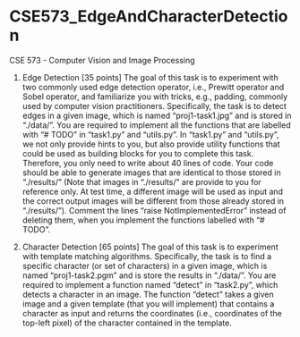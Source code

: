 # CSE573_EdgeAndCharacterDetection
CSE 573 - Computer Vision and Image Processing


1. Edge Detection [35 points]
The goal of this task is to experiment with two commonly used edge detection operator, i.e., Prewitt operator and Sobel operator, and familiarize you with tricks, e.g., padding, commonly used by computer vision practitioners. Specifically, the task is to detect edges in a given image, which is named “proj1-task1.jpg” and is stored in “./data/”.
You are required to implement all the functions that are labelled with “# TODO” in “task1.py” and “utils.py”. In “task1.py” and “utils.py”, we not only provide hints to you, but also provide utility functions that could be used as building blocks for you to complete this task. Therefore, you only need to write about 40 lines of code. Your code should be able to generate images that are identical to those stored in “./results/” (Note that images in “./results/” are provide to you for reference only. At test time, a different image will be used as input and the correct output images will be different from those already stored in “./results/”).
Comment the lines “raise NotImplementedError” instead of deleting them, when you implement the functions labelled with “# TODO”.

2. Character Detection [65 points]
The goal of this task is to experiment with template matching algorithms. Specifically, the task is to find a specific character (or set of characters) in a given image, which is named “proj1-task2.pgm” and is store the results in “./data/”. You are required to implement a function named “detect” in “task2.py”, which detects a character in an image. The function “detect” takes a given image and a given template (that you will implement) that contains a character as input and returns the coordinates (i.e., coordinates of the top-left pixel) of the character contained in the template.

